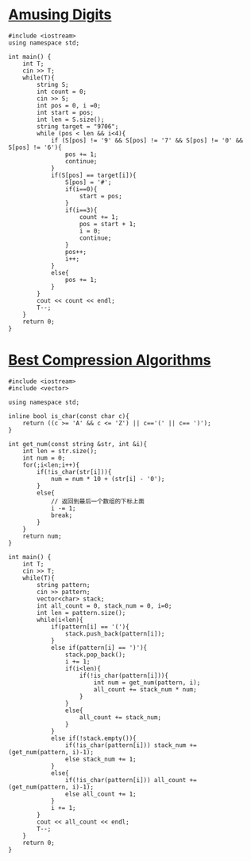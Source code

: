 # [Amusing Digits](http://hihocoder.com/contest/ntest2015septdev/problem/1)


    #include <iostream>
    using namespace std;
    
    int main() {
        int T;
        cin >> T;
        while(T){
            string S;
            int count = 0;
            cin >> S;
            int pos = 0, i =0;
            int start = pos;
            int len = S.size();
            string target = "9706";
            while (pos < len && i<4){
                if (S[pos] != '9' && S[pos] != '7' && S[pos] != '0' && S[pos] != '6'){
                    pos += 1;
                    continue;
                }
                if(S[pos] == target[i]){
                    S[pos] = '#';
                    if(i==0){
                        start = pos;
                    }
                    if(i==3){
                        count += 1;
                        pos = start + 1;
                        i = 0;
                        continue;
                    }
                    pos++;
                    i++;
                }
                else{
                    pos += 1;
                }
            }
            cout << count << endl;
            T--;
        }
        return 0;
    }
    

# [Best Compression Algorithms](http://hihocoder.com/contest/ntest2015septdev/problem/2)

    #include <iostream>
    #include <vector>
    
    using namespace std;
    
    inline bool is_char(const char c){
        return ((c >= 'A' && c <= 'Z') || c=='(' || c== ')');
    }
    
    int get_num(const string &str, int &i){
        int len = str.size();
        int num = 0;
        for(;i<len;i++){
            if(!is_char(str[i])){
                num = num * 10 + (str[i] - '0');
            }
            else{
                // 返回到最后一个数组的下标上面
                i -= 1;
                break;
            }
        }
        return num;
    }
    
    int main() {
        int T;
        cin >> T;
        while(T){
            string pattern;
            cin >> pattern;
            vector<char> stack;
            int all_count = 0, stack_num = 0, i=0;
            int len = pattern.size();
            while(i<len){
                if(pattern[i] == '('){
                    stack.push_back(pattern[i]);
                }
                else if(pattern[i] == ')'){
                    stack.pop_back();
                    i += 1;
                    if(i<len){
                        if(!is_char(pattern[i])){
                            int num = get_num(pattern, i);
                            all_count += stack_num * num;
                        }
                    }
                    else{
                        all_count += stack_num;
                    }
                }
                else if(!stack.empty()){
                    if(!is_char(pattern[i])) stack_num += (get_num(pattern, i)-1);
                    else stack_num += 1;
                }
                else{
                    if(!is_char(pattern[i])) all_count += (get_num(pattern, i)-1);
                    else all_count += 1;
                }
                i += 1;
            }
            cout << all_count << endl;
            T--;
        }
        return 0;
    }

